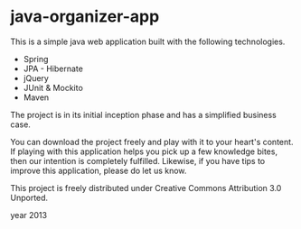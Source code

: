 java-organizer-app
===========================

This is a simple java web application built with the following technologies.  

- Spring
- JPA - Hibernate
- jQuery
- JUnit & Mockito
- Maven

The project is in its initial inception phase and has a simplified business case.  

You can download the project freely and play with it to your heart's content.  If playing with this application helps you pick up a few knowledge bites, 
then our intention is completely fulfilled.  Likewise, if you have tips to improve this application, please do let us know.

This project is freely distributed under Creative Commons Attribution 3.0 Unported.

year 2013
